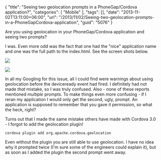 {
	"title": "Seeing two geolocation prompts in a PhoneGap/Cordova application?",
	"categories": [
		"Mobile"
	],
	"tags": [],
	"date": "2013-11-02T13:11:00+06:00",
	"url": "/2013/11/02/Seeing-two-geolocation-prompts-in-a-PhoneGapCordova-application",
	"guid": "5076"
}

<p>
Are you using geolocation in your PhoneGap/Cordova application and seeing two prompts?
</p>
<!--more-->
<p>
I was. Even more odd was the fact that one had the "nice" application name and one was the full path to the index.html. See the screen shots below.
</p>

<p>
<img src="http://static.raymondcamden.com/images/good.png" />
</p>

<p>
<img src="http://static.raymondcamden.com/images/bad.png" />
</p>

<p>
In all my Googling for this issue, all I could find were warnings about using geolocation before the deviceready event had fired. I definitely had not made <i>that</i> mistake, so I was truly confused. Also - none of these reports mentioned <i>multiple</i> prompts. To make things even more confusing - if I reran my application I would only get the second, ugly, prompt. An application is supposed to remember that you gave it permission, so what the heck, right?
</p>

<p>
Turns out that I made the same mistake others have made with Cordova 3.0 - I forgot to add the geolocation plugin!
</p>

<pre><code class="language-markup">cordova plugin add org.apache.cordova.geolocation</code></pre>

Even without the plugin you are still able to use geolocation. I have no idea why it prompted twice (I'm sure some of the engineers could explain it), but as soon as I added the plugin the second prompt went away.